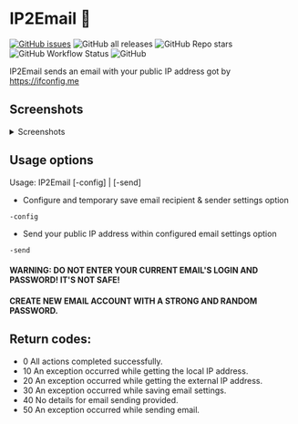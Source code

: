 # IP2Email :email:

[![GitHub issues](https://img.shields.io/github/issues/oz-zo/IP2Email?style=for-the-badge)](https://github.com/oz-zo/IP2Email/issues)
![GitHub all releases](https://img.shields.io/github/downloads/oz-zo/ip2email/total?style=for-the-badge)
![GitHub Repo stars](https://img.shields.io/github/stars/oz-zo/ip2email?style=for-the-badge)
![GitHub Workflow Status](https://img.shields.io/github/workflow/status/oz-zo/ip2email/Build%20&%20Release?style=for-the-badge)
![GitHub](https://img.shields.io/github/license/oz-zo/ip2email?style=for-the-badge)

IP2Email sends an email with your public IP address got by <https://ifconfig.me>

## Screenshots

<div>
<details>
  <summary>Screenshots</summary>
  <img src="https://github.com/oz-zo/scrn/raw/main/screenshots/ip2email-view.png" alt="Show IP screen">
  <img src="https://github.com/oz-zo/scrn/raw/main/screenshots/ip2email-config.png" alt="Configuration screen">
  <img src="https://github.com/oz-zo/scrn/raw/main/screenshots/ip2email-send.png" alt="Email send screen">
  <img src="https://github.com/oz-zo/scrn/raw/main/screenshots/ip2email-help.png" alt="Help screen">
</details>
</div>

## Usage options

Usage: IP2Email [-config] | [-send]

* Configure and temporary save email recipient & sender settings option

```shell
-config
```

* Send your public IP address within configured email settings option

```shell
-send
```

#### WARNING: DO NOT ENTER YOUR CURRENT EMAIL'S LOGIN AND PASSWORD! IT'S NOT SAFE! 
#### CREATE NEW EMAIL ACCOUNT WITH A STRONG AND RANDOM PASSWORD.

## Return codes:

- 0 All actions completed successfully.
- 10 An exception occurred while getting the local IP address.
- 20 An exception occurred while getting the external IP address.
- 30 An exception occurred while saving email settings.
- 40 No details for email sending provided.
- 50 An exception occurred while sending email.
